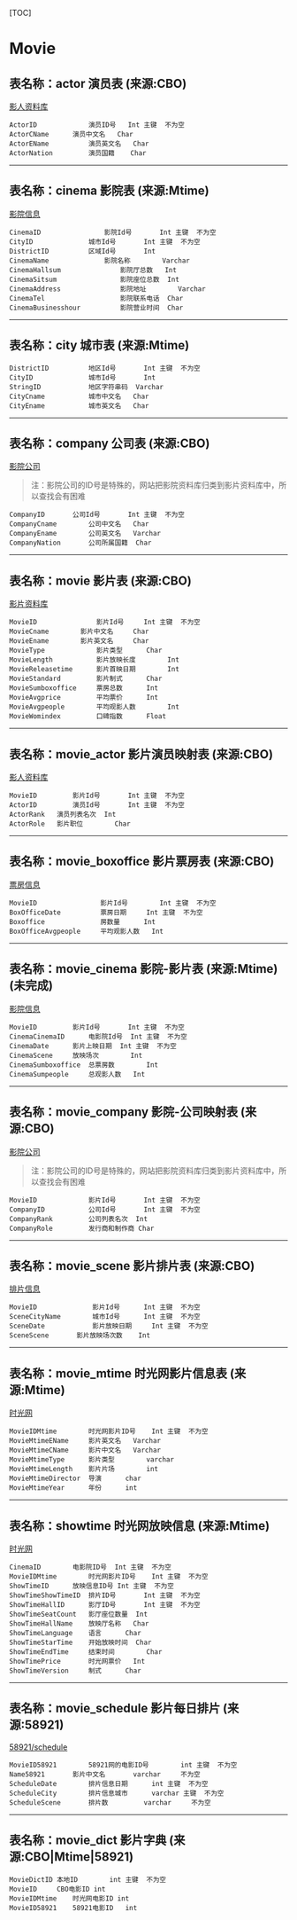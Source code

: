 [TOC]
# Movie
## 表名称：actor 演员表 (来源:CBO)
[影人资料库](http://www.cbooo.cn/peoples)

	ActorID     	    演员ID号	Int	主键	不为空
	ActorCName	    演员中文名	Char
	ActorEName  	    演员英文名	Char
	ActorNation 	    演员国籍	Char

------------


## 表名称：cinema	影院表 (来源:Mtime)
[影院信息](cinemadata.json)

	CinemaID       			影院Id号		Int	主键	不为空
	CityID	       		城市Id号		Int	主键	不为空
	DistrictID     		区域Id号		Int
	CinemaName	        	影院名称		Varchar
	CinemaHallsum	       		影院厅总数	Int
	CinemaSitsum	       		影院座位总数	Int
	CinemaAddress	       		影院地址		Varchar
	CinemaTel            		影院联系电话	Char
	CinemaBusinesshour   		影院营业时间	Char

------------

## 表名称：city	城市表 (来源:Mtime)

	DistrictID			地区Id号		Int	主键	不为空
	CityID				城市Id号		Int
	StringID			地区字符串码	Varchar
	CityCname			城市中文名	Char
	CityEname			城市英文名	Char

------------

## 表名称：company	公司表 (来源:CBO)
[影院公司](http://www.cbooo.cn/c/6)
>注：影院公司的ID号是特殊的，网站把影院资料库归类到影片资料库中，所以查找会有困难

	CompanyID		公司Id号		Int	主键	不为空
	CompanyCname		公司中文名	Char
	CompanyEname		公司英文名	Varchar
	CompanyNation		公司所属国籍	Char

------------

## 表名称：movie	影片表 (来源:CBO)
[影片资料库](www.cbooo.cn/movie)

	MovieID	      	  	  影片Id号		Int	主键	不为空
	MovieCname	  	  影片中文名		Char
	MovieEname	  	  影片英文名		Char
	MovieType	      	  影片类型		Char
	MovieLength	      	  影片放映长度		Int
	MovieReleasetime   	  影片首映日期		Int
	MovieStandard      	  影片制式		Char
	MovieSumboxoffice  	  票房总数		Int
	MovieAvgprice      	  平均票价		Int
	MovieAvgpeople     	  平均观影人数		Int
	MovieWomindex      	  口碑指数		Float

------------

## 表名称：movie_actor	影片演员映射表 (来源:CBO)
[影人资料库](http://www.cbooo.cn/peoples)

	MovieID	    	影片Id号		Int	主键	不为空
	ActorID	    	演员Id号		Int	主键	不为空
	ActorRank	演员列表名次	Int
	ActorRole	影片职位		Char

------------

## 表名称：movie_boxoffice	影片票房表 (来源:CBO)
[票房信息](http://www.cbooo.cn/BoxOffice/GetDayBoxOffice?num=)

	MovieID	    	       影片Id号		Int	主键	不为空
	BoxOfficeDate	       票房日期		Int	主键	不为空
	Boxoffice     	       房数量		Int
	BoxOfficeAvgpeople     平均观影人数	Int

------------

## 表名称：movie_cinema	影院-影片表 (来源:Mtime)(未完成)
[影院信息](cinemadata.json)

	MovieID			影片Id号		Int	主键	不为空
	CinemaCinemaID		电影院Id号	Int	主键	不为空
	CinemaDate		影片上映日期	Int	主键	不为空
	CinemaScene		放映场次		Int
	CinemaSumboxoffice	总票房数		Int
	CinemaSumpeople		总观影人数	Int

------------

## 表名称：movie_company	影院-公司映射表 (来源:CBO)
[影院公司](http://www.cbooo.cn/c/6)
>注：影院公司的ID号是特殊的，网站把影院资料库归类到影片资料库中，所以查找会有困难

	MovieID	       		影片Id号		Int	主键	不为空
	CompanyID          	公司Id号		Int	主键	不为空
	CompanyRank	        公司列表名次	Int
	CompanyRole	        发行商和制作商	Char

------------

## 表名称：movie_scene	影片排片表 (来源:CBO)
[排片信息](http://www.cbooo.cn/Screen/getScreenData?days=)

	MovieID	     	     影片Id号		Int	主键	不为空
	SceneCityName	     城市Id号		Int	主键	不为空
	SceneDate            影片放映日期		Int	主键	不为空
	SceneScene	     影片放映场次数	Int

------------

## 表名称：movie_mtime	时光网影片信息表 (来源:Mtime)
[时光网](http://www.mtime.com/)

	MovieIDMtime		时光网影片ID号	Int	主键	不为空
	MovieMtimeEName		影片英文名	Varchar
	MovieMtimeCName		影片中文名	Varchar
	MovieMtimeType		影片类型		varchar
	MovieMtimeLength	影片片场		int
	MovieMtimeDirector	导演		char
	MovieMtimeYear		年份		int

------------

## 表名称：showtime	时光网放映信息 (来源:Mtime)
[时光网](http://www.mtime.com/)

	CinemaID		电影院ID号	Int	主键	不为空
	MovieIDMtime		时光网影片ID号	Int	主键	不为空
	ShowTimeID		放映信息ID号	Int	主键	不为空
	ShowTimeShowTimeID	排片ID号		Int	主键	不为空
	ShowTimeHallID		影厅ID号		Int	主键	不为空
	ShowTimeSeatCount	影厅座位数量	Int
	ShowTimeHallName	放映厅名称	Char
	ShowTimeLanguage	语言		Char
	ShowTimeStarTime	开始放映时间	Char
	ShowTimeEndTime		结束时间		Char
	ShowTimePrice		时光网票价	Int
	ShowTimeVersion		制式		Char
	
------------

## 表名称：movie_schedule	影片每日排片 (来源:58921)
[58921/schedule](http://58921.com/schedule/)

	MovieID58921		58921网的电影ID号        int	主键	不为空
	Name58921		影片中文名		varchar		不为空
	ScheduleDate		排片信息日期		int	主键	不为空
	ScheduleCity		排片信息城市		varchar	主键	不为空
	ScheduleScene		排片数			varchar		不为空

------------

## 表名称：movie_dict	影片字典 (来源:CBO|Mtime|58921)

	MovieDictID	本地ID		int	主键	不为空
	MovieID 	CBO电影ID	int
	MovieIDMtime	时光网电影ID	int
	MovieID58921	58921电影ID	int